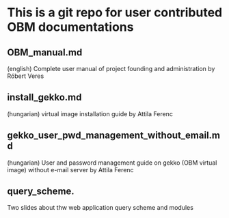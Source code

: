 # This is a git repo for user contributed OBM documentations

## OBM_manual.md
(english) Complete user manual of project founding and administration by Róbert Veres

## install_gekko.md
(hungarian) virtual image installation guide by Attila Ferenc

## gekko_user_pwd_management_without_email.md
(hungarian) User and password management guide on gekko (OBM virtual image) without e-mail server by Attila Ferenc

## query_scheme.
Two slides about thw web application query scheme and modules
